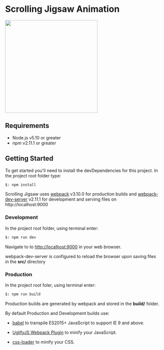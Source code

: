 # Scrolling Jigsaw Animation

<img src="https://res.cloudinary.com/dlsqyyz1p/image/upload/v1518246432/jigsaw_hmmrvb.gif" width="300">


## Requirements

* Node.js v5.10 or greater
* npm v2.11.1 or greater

## Getting Started

To get started you'll need to install the devDependencies for this project. In the project root folder type:
```bash
$: npm install
```


Scrolling Jigsaw uses [webpack](https://github.com/webpack/webpack) v3.10.0 for production builds and [webpack-dev-server](https://github.com/webpack/webpack-dev-server) v2.11.1 for development and serving files on http://localhost:9000

### Development
In the project root folder, using terminal enter:

```bash
$: npm run dev
```

Navigate to to [http://localhost:9000](http://localhost:9000) in your web browser.

webpack-dev-server is configured to reload the browser upon saving files in the **src/** directory

### Production

In the project root foler, using terminal enter:

```bash
$: npm run build
```

Production builds are generated by webpack and stored in the **build/** folder.

By default Production and Development builds use:

* [babel](https://babeljs.io/) to transpile ES2015+ JavaScript to support IE 9 and above.

* [UglifyJS Webpack Plugin](https://github.com/webpack-contrib/uglifyjs-webpack-plugin) to minify your JavaScript.

* [css-loader](https://github.com/webpack-contrib/css-loader) to minify your CSS.